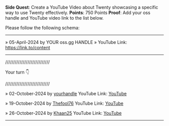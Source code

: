 **Side Quest**: Create a YouTube Video about Twenty showcasing a specific way to use Twenty effectively.
**Points**: 750 Points
**Proof**: Add your oss handle and YouTube video link to the list below.

Please follow the following schema:

---

» 05-April-2024 by YOUR oss.gg HANDLE » YouTube Link: https://link.to/content

---

////////////////////////////

Your turn 👇

////////////////////////////

» 02-October-2024 by [yourhandle](https://oss.gg/yourhandle) YouTube Link: [YouTube](https://twenty.com/)

» 19-October-2024 by [Thefool76](https://oss.gg/thefool76) YouTube Link: [YouTube](https://youtu.be/KuAycGuW698?si=q-YxcukbbYuO8BWf)

» 26-October-2024 by [Khaan25](https://oss.gg/Khaan25) YouTube Link: [YouTube](https://www.youtube.com/watch?v=1ruo4tTWNIg)

---
